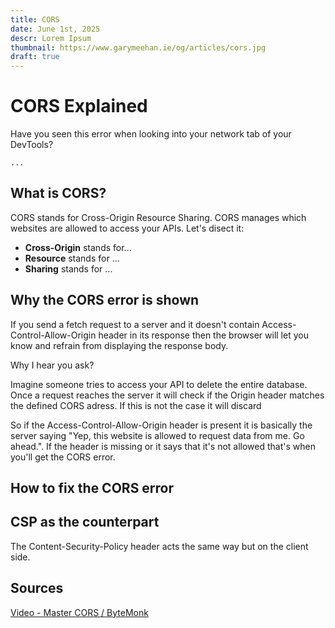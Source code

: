 ```yaml
---
title: CORS
date: June 1st, 2025
descr: Lorem Ipsum
thumbnail: https://www.garymeehan.ie/og/articles/cors.jpg
draft: true
---
```


# CORS Explained

Have you seen this error when looking into your network tab of your DevTools?

```
...
```

## What is CORS?

CORS stands for Cross-Origin Resource Sharing. CORS manages which websites are allowed to access your APIs. Let's disect it:

- **Cross-Origin** stands for...
- **Resource** stands for ...
- **Sharing** stands for ...

## Why the CORS error is shown

If you send a fetch request to a server and it doesn't contain Access-Control-Allow-Origin header in its response then the browser will let you know and refrain from displaying the response body.

Why I hear you ask?

Imagine someone tries to access your API to delete the entire database. Once a request reaches the server it will check if the Origin header matches the defined CORS adress. If this is not the case it will discard

So if the Access-Control-Allow-Origin header is present it is basically the server saying "Yep, this website is allowed to request data from me. Go ahead.". If the header is missing or it says that it's not allowed that's when you'll get the CORS error.

## How to fix the CORS error

## CSP as the counterpart

The Content-Security-Policy header acts the same way but on the client side.

## Sources

[Video - Master CORS / ByteMonk](https://www.youtube.com/watch?v=E6jgEtj-UjI&t=20s)
